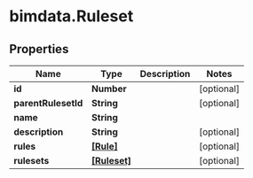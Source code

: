 # bimdata.Ruleset

## Properties
Name | Type | Description | Notes
------------ | ------------- | ------------- | -------------
**id** | **Number** |  | [optional] 
**parentRulesetId** | **String** |  | [optional] 
**name** | **String** |  | 
**description** | **String** |  | [optional] 
**rules** | [**[Rule]**](Rule.md) |  | [optional] 
**rulesets** | [**[Ruleset]**](Ruleset.md) |  | [optional] 


